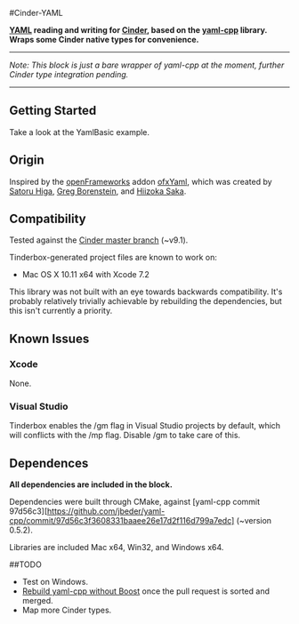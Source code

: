 #Cinder-YAML

**[YAML](http://www.yaml.org) reading and writing for [Cinder](https://libcinder.org), based on the [yaml-cpp](https://github.com/jbeder/yaml-cpp) library. Wraps some Cinder native types for convenience.**

----

*Note: This block is just a bare wrapper of yaml-cpp at the moment, further Cinder type integration pending.*

----


## Getting Started
Take a look at the YamlBasic example.


## Origin

Inspired by the [openFrameworks](http://openframeworks.cc) addon [ofxYaml](https://github.com/satoruhiga/ofxYAML), which was created by [Satoru Higa](https://github.com/satoruhiga), [Greg Borenstein](https://github.com/atduskgreg), and [Hiizoka Saka](https://github.com/hiz1).

## Compatibility

Tested against the [Cinder master branch](https://github.com/cinder/Cinder/commit/02089928b3982f866a77a9e6e2168075f9f9e6f6) (~v9.1).

Tinderbox-generated project files are known to work on:

- Mac OS X 10.11 x64 with Xcode 7.2

This library was not built with an eye towards backwards compatibility. It's probably relatively trivially achievable by rebuilding the dependencies, but this isn't currently a priority.

## Known Issues

### Xcode

None.

### Visual Studio

Tinderbox enables the /gm flag in Visual Studio projects by default, which will conflicts with the /mp flag. Disable /gm to take care of this.

## Dependences

**All dependencies are included in the block.**

Dependencies were built through CMake, against [yaml-cpp commit 97d56c3][https://github.com/jbeder/yaml-cpp/commit/97d56c3f3608331baaee26e17d2f116d799a7edc] (~version 0.5.2).

Libraries are included Mac x64, Win32, and Windows x64.

##TODO
- Test on Windows.
- [Rebuild yaml-cpp without Boost](https://github.com/jbeder/yaml-cpp/pull/342) once the pull request is sorted and merged.
- Map more Cinder types.